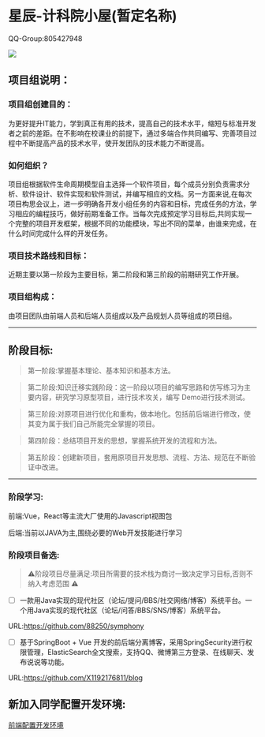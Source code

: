 # 星辰-计科院小屋(暂定名称)



QQ-Group:805427948

![](https://github.com/518651/XC-LearnProjectGroup/blob/main/Prc/qrcode_1668246366062.jpg)

## 项目组说明：



### **项目组创建目的：**

为更好提升IT能力，学到真正有用的技术，提高自己的技术水平，缩短与标准开发者之前的差距。在不影响在校课业的前提下，通过多端合作共同编写、完善项目过程中不断提高产品的技术水平，使开发团队的技术能力不断提高。



### 如何组织？

项目组根据软件生命周期模型自主选择一个软件项目，每个成员分别负责需求分析、软件设计、软件实现和软件测试，并编写相应的文档。另一方面来说,在每次项目构思会议上，进一步明确各开发小组任务的内容和目标，完成任务的方法，学习相应的编程技巧，做好前期准备工作。当每次完成预定学习目标后,共同实现一个完整的项目开发框架，根据不同的功能模块，写出不同的菜单，由谁来完成，在什么时间完成什么样的开发任务。



### 项目技术路线和目标：

近期主要以第一阶段为主要目标，第二阶段和第三阶段的前期研究工作开展。



### 项目组构成：

由项目团队由前端人员和后端人员组成以及产品规划人员等组成的项目组。



----

## 阶段目标:

> 第一阶段:掌握基本理论、基本知识和基本方法。

> 第二阶段:知识迁移实践阶段：这一阶段以项目的编写思路和仿写练习为主要内容，研究学习原型项目，进行技术攻关，编写 Demo进行技术测试。

> 第三阶段:对原项目进行优化和重构，做本地化。包括前后端进行修改，使其变为属于我们自己所能完全掌握的项目。

> 第四阶段：总结项目开发的思想，掌握系统开发的流程和方法。

> 第五阶段：创建新项目，套用原项目开发思想、流程、方法、规范在不断验证中改进。



----

### 阶段学习:

前端:Vue，React等主流大厂使用的Javascript视图包

后端:当前以JAVA为主,围绕必要的Web开发技能进行学习



### 阶段项目备选:

> :warning:阶段项目尽量满足:项目所需要的技术栈为商讨一致决定学习目标,否则不纳入考虑范围  :warning:

- [ ] 一款用Java实现的现代社区（论坛/提问/BBS/社交网络/博客）系统平台。一个用Java实现的现代社区（论坛/问答/BBS/SNS/博客）系统平台。

URL:https://github.com/88250/symphony

- [ ] 基于SpringBoot + Vue 开发的前后端分离博客，采用SpringSecurity进行权限管理，ElasticSearch全文搜索，支持QQ、微博第三方登录、在线聊天、发布说说等功能。

URL:https://github.com/X1192176811/blog



## 新加入同学配置开发环境:



<a href="https://github.com/518651/XC-LearnProjectGroup/blob/main/front%20end/%E8%AE%A1%E7%A7%91%E5%B0%8F%E5%B1%8B-%E5%89%8D%E7%AB%AF-%E5%BC%80%E5%8F%91%E7%8E%AF%E5%A2%83%E6%90%AD%E5%BB%BA.md" target="_blank">前端配置开发环境</a>

